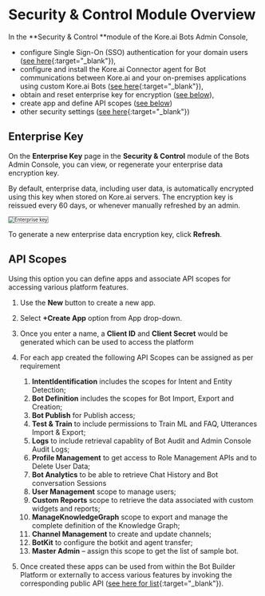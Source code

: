 # Security & Control Module Overview

In the **Security & Control **module of the Kore.ai Bots Admin Console,



* configure Single Sign-On (SSO) authentication for your domain users ([see here](../using-single-sign-on/){:target="_blank"}),
* configure and install the Kore.ai Connector agent for Bot communications between Kore.ai and your on-premises applications using custom Kore.ai Bots ([see here](../../kore-ai-connector/){:target="_blank"}),
* obtain and reset enterprise key for encryption ([see below](#enterprise-key)),
* create app and define API scopes ([see below](#api-scopes))
* other security settings ([see here](../security-settings/){:target="_blank"})


## Enterprise Key

On the **Enterprise Key** page in the **Security & Control** module of the Bots Admin Console, you can view, or regenerate your enterprise data encryption key.

By default, enterprise data, including user data, is automatically encrypted using this key when stored on Kore.ai servers. The encryption key is reissued every 60 days, or whenever manually refreshed by an admin.

<img src="../images/bac-enterprise-key.png" alt="Enterprise key" title="Enterprise key" style="border: 1px solid gray;zoom:70%;"/>

To generate a new enterprise data encryption key, click **Refresh**.


## API Scopes

Using this option you can define apps and associate API scopes for accessing various platform features.

1. Use the **New** button to create a new app.
2. Select **+Create App** option from App drop-down.
3. Once you enter a name, a **Client ID** and **Client Secret** would be generated which can be used to access the platform
4. For each app created the following API Scopes can be assigned as per requirement
    1. **IntentIdentification** includes the scopes for Intent and Entity Detection;
    2. **Bot Definition** includes the scopes for Bot Import, Export and Creation;
    3. **Bot Publish** for Publish access;
    4. **Test & Train** to include permissions to Train ML  and FAQ, Utterances Import & Export;
    5. **Logs** to include retrieval capablity of Bot Audit and Admin Console Audit Logs;
    6. **Profile Management** to get access to Role Management APIs and to Delete User Data;
    7. **Bot Analytics** to be able to retrieve Chat History and Bot conversation Sessions
    8. **User Management** scope to manage users;
    9. **Custom Reports** scope to retrieve the data associated with custom widgets and reports;
    10. **ManageKnowledgeGraph** scope to export and manage the complete definition of the Knowledge Graph;
    11. **Channel Management** to create and update channels;
    12. **BotKit** to configure the botkit and agent transfer;
    13. **Master Admin** – assign this scope to get the list of sample bot.

5. Once created these apps can be used from within the Bot Builder Platform or externally to access various features by invoking the corresponding public API ([see here for list](../../../apis/api-list){:target="_blank"}).